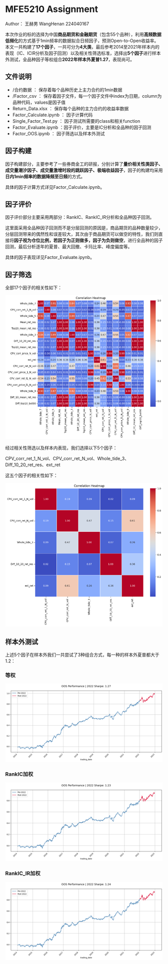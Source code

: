 # MFE5210 Assignment
Author： 王赫男 WangHenan 224040167

本次作业的标的选择为中国**商品期货和金融期货**（包含55个品种），利用**高频数据低频化**的方式基于1min频率的数据拟合日频因子，预测Open-to-Open收益率。本文一共构建了**17个因子**，一共可分为**4大类**，最后参考2014至2021年样本内的表现（IC、ICIR分析及因子回测）以及相关性筛选标准，选择出**5个因子**进行样本外测试，全品种因子等权组合**2022年样本外夏普1.27**，表现尚可。

## 文件说明

- /合约数据 ： 保存着每个品种历史上主力合约的1min数据
- /Factor_csv ： 保存着因子文件，每一个因子文件中index为日期，column为品种代码，values是因子值
- Return_Data.xlsx ： 保存每个品种的主力合约的收益率数据
- Factor_Calculate.ipynb ： 因子计算代码
- Single_Factor_Test.py ： 因子测试所需要的class和相关function
- Factor_Evaluate.ipynb ：因子评价，主要是IC分析和全品种的因子回测
- Factor_OOS.ipynb ： 因子筛选以及样本外测试

## 因子构建

因子构建部分，主要参考了一些券商金工的研报，分别计算了**量价相关性类因子、成交量潮汐因子、成交量激增时段的跳跃因子、极端收益因子**，因子的构建均采用**日内1min频率的数据降频至日频**的方式。

具体的因子计算方式详见Factor_Calculate.ipynb。

## 因子评价

因子评价部分主要采用两部分：RankIC、RankIC_IR分析和全品种因子回测。

这里面采用全品种因子回测而不是分层回测的原因是，商品期货的品种数量较少，分层回测带来的偶然性和误差较大，其次由于商品期货可以做空的特性，我们则直接将**因子视为仓位比例，若因子为正则做多，因子为负则做空**，进行全品种的因子回测，最后分析逐年的夏普、最大回撤、卡玛比率、峰度偏度等。

具体的因子表现详见Factor_Evaluate.ipynb。

## 因子筛选

全部17个因子的相关性如下：

![alt text](image.png)

经过相关性筛选以及样本内表现，我们选择以下5个因子：

CPV_corr_ret_1_N_vol、CPV_corr_ret_N_vol、Whole_tide_3、Diff_10_20_ret_res、ext_ret

这五个因子的相关性如下：

![alt text](<image copy.png>)

## 样本外测试

上述5个因子在样本外我们一共尝试了3种组合方式，每一种的样本外夏普都大于1.2：

### 等权

![alt text](<image copy 2.png>)

### RankIC加权

![alt text](<image copy 3.png>)

### RankIC_IR加权

![alt text](<image copy 4.png>)